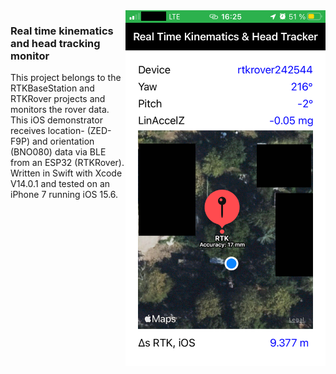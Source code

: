 
<!--![alt-text-1](./Screenshots/rtkhtdemo.png "CoreLocation user position & realtime-kinematics rover position.")-->

<img align="right" src="./Screenshots/rtkhtdemo.png" width="320"/> 

### Real time kinematics and head tracking monitor

This project belongs to the RTKBaseStation and RTKRover projects and monitors the rover data. This iOS demonstrator receives location- (ZED-F9P) and orientation (BNO080) data via BLE from an ESP32 (RTKRover). Written in Swift with Xcode V14.0.1 and tested on an iPhone 7 running iOS 15.6.


